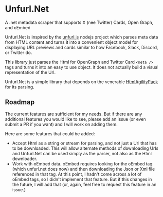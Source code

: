 # Unfurl.Net

A .net metadata scraper that supports X (nee Twitter) Cards, Open Graph, and oEmbed

Unfurl.Net is inspired by the [unfurl.js](https://github.com/jacktuck/unfurl) nodejs project which parses meta data from HTML content and turns it into a convenient object model for displaying URL previews and cards similar to how Facebook, Slack, Discord, or Twitter do. 

This library just parses the Html for OpenGraph and Twitter Card `<meta />` tags and turns it into an easy to use object. It does not actually build a visual representation of the Url. 

Unfurl.Net is a simple library that depends on the venerable [HtmlAgilityPack](https://github.com/zzzprojects/html-agility-pack) for its parsing. 

## Roadmap

The current features are sufficient for my needs. But if there are any additional features you would like to see, please add an issue (or even submit a PR if you want) and I will work on adding them. 

Here are some features that could be added:

* Accept Html as a string or stream for parsing, and not just a Url that has to be downloaded. This will allow alternate methods of downloading Urls and Unfurl.Net can be used simply as the parser, not also as the Html downloader.
* Work with oEmbed data. oEmbed requires looking for the oEmbed tag (which unfurl.net does now) and then downloading the Json or Xml file referenced in that tag. At this point, I hadn't come across a lot of oEmbed tags, so I didn't implement that feature. But if this changes in the future, I will add that (or, again, feel free to request this feature in an issue.)